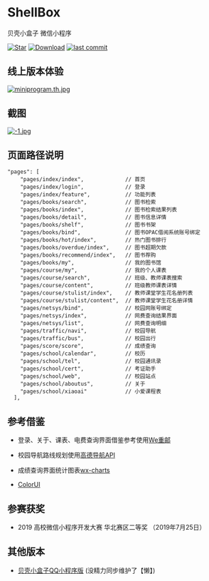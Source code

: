 # ShellBox

贝壳小盒子 微信小程序

[![Star](https://img.shields.io/badge/Star-Airmole-brightgreen.svg)](https://github.com/Airmole/ShellBox/stargazers)
[![Download](https://img.shields.io/badge/download-.zip-brightgreen.svg)](https://github.com/Airmole/ShellBox/archive/master.zip)
[![last commit](https://img.shields.io/badge/last%20commit-2021--05--07-green.svg)](https://github.com/Airmole/ShellBox/commits/master)


## 线上版本体验

[![miniprogram.th.jpg](http://www.z4a.net/images/2018/05/04/miniprogram.th.jpg)](小程序体验码)


## 截图
[![-1.jpg](https://z4a.net/images/2019/03/16/-1.jpg)](https://z4a.net/image/7NtGdH)

## 页面路径说明

```
"pages": [
    "pages/index/index",             // 首页
    "pages/index/login",             // 登录
    "pages/index/feature",           // 功能列表
    "pages/books/search",            // 图书检索
    "pages/books/index",             // 图书检索结果列表
    "pages/books/detail",            // 图书信息详情 
    "pages/books/shelf",             // 图书书架
    "pages/books/bind",              // 图书OPAC借阅系统账号绑定
    "pages/books/hot/index",         // 热门图书排行
    "pages/books/overdue/index",     // 图书超期欠款
    "pages/books/recommend/index",   // 图书荐购
    "pages/books/my",                // 我的图书馆
    "pages/course/my",               // 我的个人课表
    "pages/course/search",           // 班级、教师课表搜索
    "pages/course/content",          // 班级教师课表详情
    "pages/course/stulist/index",    // 教师课堂学生花名册列表
    "pages/course/stulist/content",  // 教师课堂学生花名册详情
    "pages/netsys/bind",             // 校园网账号绑定
    "pages/netsys/index",            // 网费查询结果界面
    "pages/netsys/list",             // 网费查询明细
    "pages/traffic/navi",            // 校园导航
    "pages/traffic/bus",             // 校园出行
    "pages/score/score",             // 成绩查询
    "pages/school/calendar",         // 校历
    "pages/school/tel",              // 校园通讯录
    "pages/school/cert",             // 考证助手
    "pages/school/web",              // 校园站点
    "pages/school/aboutus",          // 关于
    "pages/school/xiaoai"            // 小爱课程表
  ],
```

## 参考借鉴

- 登录、关于、课表、电费查询界面借鉴参考使用[We重邮](https://github.com/mcc108/wecqupt)

- 校园导航路线规划使用[高德导航API](https://lbs.amap.com/)

- 成绩查询界面统计图表[wx-charts](https://github.com/xiaolin3303/wx-charts)

- [ColorUI](https://github.com/weilanwl/ColorUI)


## 参赛获奖

- 2019 高校微信小程序开发大赛 华北赛区二等奖 （2019年7月25日）

## 其他版本

- [贝壳小盒子QQ小程序版](https://github.com/Airmole/ShellBox_QApp) (没精力同步维护了【懒】)
